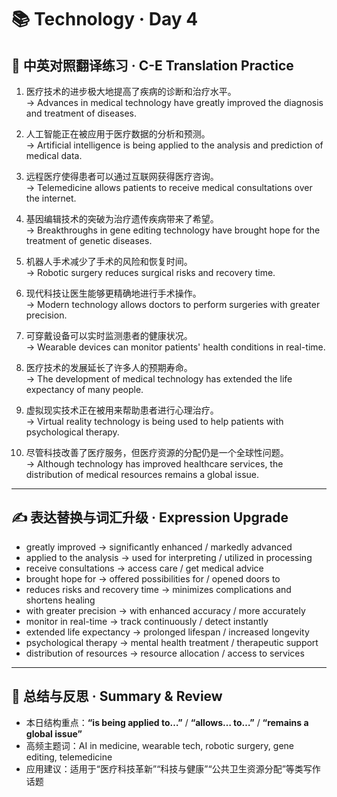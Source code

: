 # 📚 Technology · Day 4

## 📖 中英对照翻译练习 · C-E Translation Practice

1. 医疗技术的进步极大地提高了疾病的诊断和治疗水平。  
   → Advances in medical technology have greatly improved the diagnosis and treatment of diseases.

2. 人工智能正在被应用于医疗数据的分析和预测。  
   → Artificial intelligence is being applied to the analysis and prediction of medical data.

3. 远程医疗使得患者可以通过互联网获得医疗咨询。  
   → Telemedicine allows patients to receive medical consultations over the internet.

4. 基因编辑技术的突破为治疗遗传疾病带来了希望。  
   → Breakthroughs in gene editing technology have brought hope for the treatment of genetic diseases.

5. 机器人手术减少了手术的风险和恢复时间。  
   → Robotic surgery reduces surgical risks and recovery time.

6. 现代科技让医生能够更精确地进行手术操作。  
   → Modern technology allows doctors to perform surgeries with greater precision.

7. 可穿戴设备可以实时监测患者的健康状况。  
   → Wearable devices can monitor patients' health conditions in real-time.

8. 医疗技术的发展延长了许多人的预期寿命。  
   → The development of medical technology has extended the life expectancy of many people.

9. 虚拟现实技术正在被用来帮助患者进行心理治疗。  
   → Virtual reality technology is being used to help patients with psychological therapy.

10. 尽管科技改善了医疗服务，但医疗资源的分配仍是一个全球性问题。  
    → Although technology has improved healthcare services, the distribution of medical resources remains a global issue.

---

## ✍️ 表达替换与词汇升级 · Expression Upgrade

- greatly improved → significantly enhanced / markedly advanced  
- applied to the analysis → used for interpreting / utilized in processing  
- receive consultations → access care / get medical advice  
- brought hope for → offered possibilities for / opened doors to  
- reduces risks and recovery time → minimizes complications and shortens healing  
- with greater precision → with enhanced accuracy / more accurately  
- monitor in real-time → track continuously / detect instantly  
- extended life expectancy → prolonged lifespan / increased longevity  
- psychological therapy → mental health treatment / therapeutic support  
- distribution of resources → resource allocation / access to services

---

## 🧠 总结与反思 · Summary & Review

- 本日结构重点：**“is being applied to…”** / **“allows… to…”** / **“remains a global issue”**  
- 高频主题词：AI in medicine, wearable tech, robotic surgery, gene editing, telemedicine  
- 应用建议：适用于“医疗科技革新”“科技与健康”“公共卫生资源分配”等类写作话题
